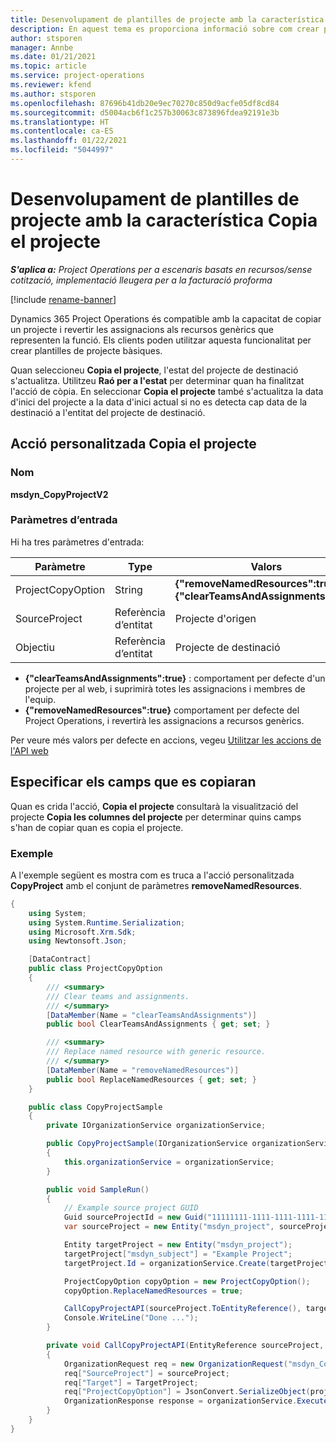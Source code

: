 ```yaml
---
title: Desenvolupament de plantilles de projecte amb la característica Copia el projecte
description: En aquest tema es proporciona informació sobre com crear plantilles de projecte mitjançant l'acció personalitzada Copia el projecte.
author: stsporen
manager: Annbe
ms.date: 01/21/2021
ms.topic: article
ms.service: project-operations
ms.reviewer: kfend
ms.author: stsporen
ms.openlocfilehash: 87696b41db20e9ec70270c850d9acfe05df8cd84
ms.sourcegitcommit: d5004acb6f1c257b30063c873896fdea92191e3b
ms.translationtype: HT
ms.contentlocale: ca-ES
ms.lasthandoff: 01/22/2021
ms.locfileid: "5044997"
---
```

# <a name="develop-project-templates-with-copy-project"></a>Desenvolupament de plantilles de projecte amb la característica Copia el projecte

_**S'aplica a:** Project Operations per a escenaris basats en recursos/sense cotització, implementació lleugera per a la facturació proforma_

[!include [rename-banner](~/includes/cc-data-platform-banner.md)]

Dynamics 365 Project Operations és compatible amb la capacitat de copiar un projecte i revertir les assignacions als recursos genèrics que representen la funció. Els clients poden utilitzar aquesta funcionalitat per crear plantilles de projecte bàsiques.

Quan seleccioneu **Copia el projecte**, l'estat del projecte de destinació s'actualitza. Utilitzeu **Raó per a l'estat** per determinar quan ha finalitzat l'acció de còpia. En seleccionar **Copia el projecte** també s'actualitza la data d'inici del projecte a la data d'inici actual si no es detecta cap data de la destinació a l'entitat del projecte de destinació.

## <a name="copy-project-custom-action"></a>Acció personalitzada Copia el projecte 

### <a name="name"></a>Nom 

**msdyn_CopyProjectV2**

### <a name="input-parameters"></a>Paràmetres d’entrada
Hi ha tres paràmetres d'entrada:

| Paràmetre          | Type   | Valors                                                   | 
|--------------------|--------|----------------------------------------------------------|
| ProjectCopyOption  | String | **{"removeNamedResources":true}** o **{"clearTeamsAndAssignments":true}** |
| SourceProject      | Referència d’entitat | Projecte d'origen |
| Objectiu             | Referència d’entitat | Projecte de destinació |


- **{"clearTeamsAndAssignments":true}** : comportament per defecte d'un projecte per al web, i suprimirà totes les assignacions i membres de l'equip.
- **{"removeNamedResources":true}** comportament per defecte del Project Operations, i revertirà les assignacions a recursos genèrics.

Per veure més valors per defecte en accions, vegeu [Utilitzar les accions de l'API web](https://docs.microsoft.com/powerapps/developer/common-data-service/webapi/use-web-api-actions)

## <a name="specify-fields-to-copy"></a>Especificar els camps que es copiaran 
Quan es crida l'acció, **Copia el projecte** consultarà la visualització del projecte **Copia les columnes del projecte** per determinar quins camps s'han de copiar quan es copia el projecte.


### <a name="example"></a>Exemple
A l'exemple següent es mostra com es truca a l'acció personalitzada **CopyProject** amb el conjunt de paràmetres **removeNamedResources**.
```C#
{
    using System;
    using System.Runtime.Serialization;
    using Microsoft.Xrm.Sdk;
    using Newtonsoft.Json;

    [DataContract]
    public class ProjectCopyOption
    {
        /// <summary>
        /// Clear teams and assignments.
        /// </summary>
        [DataMember(Name = "clearTeamsAndAssignments")]
        public bool ClearTeamsAndAssignments { get; set; }

        /// <summary>
        /// Replace named resource with generic resource.
        /// </summary>
        [DataMember(Name = "removeNamedResources")]
        public bool ReplaceNamedResources { get; set; }
    }

    public class CopyProjectSample
    {
        private IOrganizationService organizationService;

        public CopyProjectSample(IOrganizationService organizationService)
        {
            this.organizationService = organizationService;
        }

        public void SampleRun()
        {
            // Example source project GUID
            Guid sourceProjectId = new Guid("11111111-1111-1111-1111-111111111111");
            var sourceProject = new Entity("msdyn_project", sourceProjectId);

            Entity targetProject = new Entity("msdyn_project");
            targetProject["msdyn_subject"] = "Example Project";
            targetProject.Id = organizationService.Create(targetProject);

            ProjectCopyOption copyOption = new ProjectCopyOption();
            copyOption.ReplaceNamedResources = true;

            CallCopyProjectAPI(sourceProject.ToEntityReference(), targetProject.ToEntityReference(), copyOption);
            Console.WriteLine("Done ...");
        }

        private void CallCopyProjectAPI(EntityReference sourceProject, EntityReference TargetProject, ProjectCopyOption projectCopyOption)
        {
            OrganizationRequest req = new OrganizationRequest("msdyn_CopyProjectV2");
            req["SourceProject"] = sourceProject;
            req["Target"] = TargetProject;
            req["ProjectCopyOption"] = JsonConvert.SerializeObject(projectCopyOption);
            OrganizationResponse response = organizationService.Execute(req);
        }
    }
}
```
